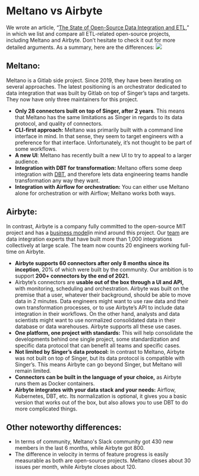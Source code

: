 # Meltano vs Airbyte

We wrote an article, “[The State of Open-Source Data Integration and ETL](https://airbyte.io/articles/data-engineering-thoughts/the-state-of-open-source-data-integration-and-etl/),” in which we list and compare all ETL-related open-source projects, including Meltano and Airbyte. Don’t hesitate to check it out for more detailed arguments. As a summary, here are the differences: ![](https://airbyte.io/wp-content/uploads/2020/10/Landscape-of-open-source-data-integration-platforms-4.png)

## **Meltano:**

Meltano is a Gitlab side project. Since 2019, they have been iterating on several approaches. The latest positioning is an orchestrator dedicated to data integration that was built by Gitlab on top of Singer’s taps and targets. They now have only three maintainers for this project.

* **Only 28 connectors built on top of Singer, after 2 years**. This means that Meltano has the same limitations as Singer in regards to its data protocol, and quality of connectors. 
* **CLI-first approach:** Meltano was primarily built with a command line interface in mind. In that sense, they seem to target engineers with a preference for that interface. Unfortunately, it’s not thought to be part of some workflows. 
* **A new UI**: Meltano has recently built a new UI to try to appeal to a larger audience. 
* **Integration with DBT for transformation:** Meltano offers some deep integration with [DBT](http://getdbt.com), and therefore lets data engineering teams handle transformation any way they want. 
* **Integration with Airflow for orchestration:** You can either use Meltano alone for orchestration or with Airflow; Meltano works both ways.  

## **Airbyte:**

In contrast, Airbyte is a company fully committed to the open-source MIT project and has a [business model](../../company-handbook/business-model.md)in mind around this project. Our [team](../../company-handbook/team.md) are data integration experts that have built more than 1,000 integrations collectively at large scale. The team now counts 20 engineers working full-time on Airbyte.

* **Airbyte supports 60 connectors after only 8 months since its inception**, 20% of which were built by the community. Our ambition is to support **200+ connectors by the end of 2021.** 
* Airbyte’s connectors are **usable out of the box through a UI and API,** with monitoring, scheduling and orchestration. Airbyte was built on the premise that a user, whatever their background, should be able to move data in 2 minutes. Data engineers might want to use raw data and their own transformation processes, or to use Airbyte’s API to include data integration in their workflows. On the other hand, analysts and data scientists might want to use normalized consolidated data in their database or data warehouses. Airbyte supports all these use cases.  
* **One platform, one project with standards:** This will help consolidate the developments behind one single project, some standardization and specific data protocol that can benefit all teams and specific cases. 
* **Not limited by Singer’s data protocol:** In contrast to Meltano, Airbyte was not built on top of Singer, but its data protocol is compatible with Singer’s. This means Airbyte can go beyond Singer, but Meltano will remain limited. 
* **Connectors can be built in the language of your choice,** as Airbyte runs them as Docker containers.
* **Airbyte integrates with your data stack and your needs:** Airflow, Kubernetes, DBT, etc. Its normalization is optional, it gives you a basic version that works out of the box, but also allows you to use DBT to do more complicated things.

## **Other noteworthy differences:**

* In terms of community, Meltano's Slack community got 430 new members in the last 6 months, while Airbyte got 800. 
* The difference in velocity in terms of feature progress is easily measurable as both are open-source projects. Meltano closes about 30 issues per month, while Airbyte closes about 120. 

